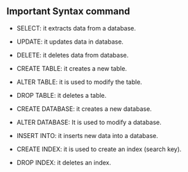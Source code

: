 ## Important Syntax command

- SELECT: it extracts data from a database.

- UPDATE: it updates data in database.

- DELETE: it deletes data from database.

- CREATE TABLE: it creates a new table.

- ALTER TABLE: it is used to modify the table.

- DROP TABLE: it deletes a table.

- CREATE DATABASE: it creates a new database.

- ALTER DATABASE: It is used to modify a database.
- INSERT INTO: it inserts new data into a database.
- CREATE INDEX: it is used to create an index (search key).
- DROP INDEX: it deletes an index.